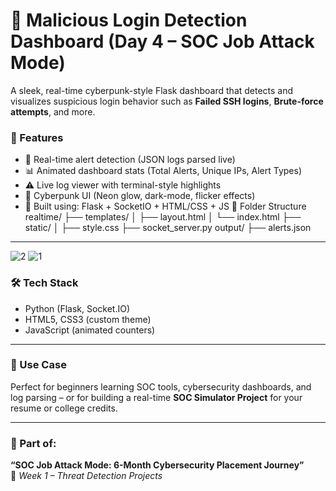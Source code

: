 # 🚨 Malicious Login Detection Dashboard (Day 4 – SOC Job Attack Mode)

A sleek, real-time cyberpunk-style Flask dashboard that detects and visualizes suspicious login behavior such as **Failed SSH logins**, **Brute-force attempts**, and more.

### 🧠 Features
- 🚀 Real-time alert detection (JSON logs parsed live)
- 📊 Animated dashboard stats (Total Alerts, Unique IPs, Alert Types)
- ⚠️ Live log viewer with terminal-style highlights
- 🎨 Cyberpunk UI (Neon glow, dark-mode, flicker effects)
- 🔌 Built using: Flask + SocketIO + HTML/CSS + JS
📁 Folder Structure
realtime/
├── templates/
│ ├── layout.html
│ └── index.html
├── static/
│ ├── style.css
├── socket_server.py
output/
├── alerts.json


---
![2](https://github.com/user-attachments/assets/79981e71-d001-4097-9e56-26ed1bb59d3a)
![1](https://github.com/user-attachments/assets/3541adab-6ed3-4ef1-9e6e-7619c290dd32)



### 🛠️ Tech Stack
- Python (Flask, Socket.IO)
- HTML5, CSS3 (custom theme)
- JavaScript (animated counters)

---

### 🧪 Use Case
Perfect for beginners learning SOC tools, cybersecurity dashboards, and log parsing – or for building a real-time **SOC Simulator Project** for your resume or college credits.

---

### 🤖 Part of:
**“SOC Job Attack Mode: 6-Month Cybersecurity Placement Journey”**  
🔐 *Week 1 – Threat Detection Projects*

